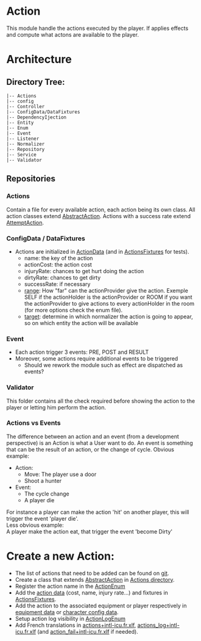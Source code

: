 # Action
This module handle the actions executed by the player. If applies effects and compute what actons are available to the player.

# Architecture 

## Directory Tree:
    |-- Actions
    |-- config
    |-- Controller
    |-- ConfigData/DataFixtures
    |-- DependencyIjection
    |-- Entity
    |-- Enum
    |-- Event
    |-- Listener
    |-- Normalizer
    |-- Repository
    |-- Service
    |-- Validator

## Repositories

### Actions
Contain a file for every available action, each action being its own class.
All action classes extend [AbstractAction](./Actions/AbstractAction.php).
Actions with a success rate extend [AttemptAction](./Actions/AttemptAction.php).

### ConfigData / DataFixtures
- Actions are initialized in [ActionData](./ConfigData/ActionData.php) (and in [ActionsFixtures](./DataFixtures/ActionsFixtures.php) for tests).
  - name: the key of the action
  - actionCost: the action cost
  - injuryRate: chances to get hurt doing the action
  - dirtyRate: chances to get dirty
  - successRate: if necessary
  - [range](./Enum/ActionRangeEnum.php): How "far" can the actionProvider give the action. Exemple SELF if the actionHolder is the actionProvider or ROOM if you want the actionProvider to give actions to every actionHolder in the room (for more options check the enum file). 
  - [target](./Enum/ActionHolderEnum.php): determine in which normalizer the action is going to appear, so on which entity the action will be available

### Event
- Each action trigger 3 events: PRE, POST and RESULT
- Moreover, some actions require additional events to be triggered
  - Should we rework the module such as effect are dispatched as events?

### Validator
This folder contains all the check required before showing the action to the player or letting him perform the action.

### Actions vs Events

The difference between an action and an event (from a development perspective) is an Action is what a User want to do.
An event is something that can be the result of an action, or the change of cycle.
Obvious example:
- Action:
    - Move: The player use a door
    - Shoot a hunter
- Event:
    - The cycle change
    - A player die
    
 For instance a player can make the action 'hit' on another player, this will trigger the event 'player die'.  
 Less obvious example:   
    A player make the action eat, that trigger the event 'become Dirty'

# Create a new Action:
- The list of actions that need to be added can be found on [git](https://gitlab.com/eternaltwin/mush/mush/-/issues/396). 
- Create a class that extends [AbstractAction](./Actions/AbstractAction.php) in [Actions directory](./Actions).
- Register the action name in the [ActionEnum](./Enum/ActionEnum.php)
- Add the [action data](./ConfigData/ActionData.php) (cost, name, injury rate...) and fixtures in  [ActionsFixtures](./DataFixtures/ActionsFixtures.php).
- Add the action to the associated equipment or player respectively in [equipment data](../Equipment/ConfigData/EquipmentConfigData.php) or [character config data](../Player/ConfigData/CharacterConfigData.php).
- Setup action log visibility in [ActionLogEnum](../RoomLog/Enum/ActionLogEnum.php)
- Add French translations in [actions+intl-icu.fr.xlf](../../translations/fr/actions+intl-icu.fr.xlf), [actions_log+intl-icu.fr.xlf](../../translations/fr/actions_log+intl-icu.fr.xlf) (and [action_fail+intl-icu.fr.xlf](../../translations/fr/action_fail+intl-icu.fr.xlf) if needed).